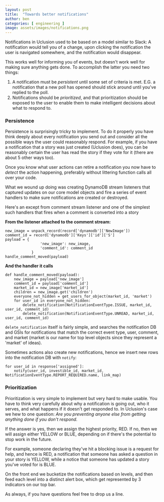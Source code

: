 ```yaml
---
layout: post
title:  "Towards better notifications"
author: ben
categories: [ engineering ]
image: assets/images/notifications.png
---
```


Notifications in Uclusion used to be based on a model similar to Slack: A notification would tell
you of a change, upon clicking the notification the user is navigated somewhere, and the notification
would disappear.

This works well for informing you of events, but doesn't work well for making sure anything gets done.
To accomplish the latter you need two things:
1. A notification must be *persistent* until some set of criteria is met. E.G. a notification that a new
poll has opened should stick around until you've replied to the poll.
2. Notifications should be *prioritized*, and that prioritization should be exposed to the user to enable
them to make intelligent decisions about what to respond to.

### Persistence ###
Persistence is surprisingly tricky to implement. To do it properly you have think deeply about every
notification you send out and consider all the possible ways the user could reasonably respond.
For example, if you have a notification that a story was just created (Uclusion does), you can be
reasonably certain the user has read the story if they vote for it (there are about 5 other ways too).

Once you know what user actions can retire a notification you now have to *detect* the action happening,
preferably without littering function calls all over your code.

What we wound up doing was creating DynamoDB stream listeners that captured updates on our core model
objects and fire a series of event handlers to make sure notifications are created or destroyed.

Here's an except from comment stream listener and one of the simplest such handlers that fires when a comment is converted into a story


**From the listener attached to the comment stream:**
```
new_image = unpack_record(record['dynamodb']['NewImage'])
comment_id = record['dynamodb']['Keys']['id']['S']
payload = {
                'new_image': new_image,
                'comment_id': comment_id
            }
handle_comment_moved(payload)
```
**And the handler it calls**
```
def handle_comment_moved(payload):
    new_image = payload['new_image']
    comment_id = payload['comment_id']
    market_id = new_image['market_id']
    children = new_image.get('children')
    everyone_not_hidden = get_users_for_object(market_id, 'market')
    for user_id in everyone_not_hidden:
        delete_notification(NotificationEventType.ISSUE, market_id, user_id, comment_id)
        delete_notification(NotificationEventType.UNREAD, market_id, user_id, comment_id)
```

`delete_notification` itself is fairly simple, and searches the notification DB and GSIs
for notifications that match the correct event type, user, comment, and market
(market is our name for top level objects since they represent a 'market' of ideas).

Sometimes actions also create new notifications, hence we insert new rows into the notification DB with `notify`:

```
for user_id in response['assigned']:
    notify(user_id, investible_id, market_id, NotificationEventType.REPORT_REQUIRED.name, link_map)
```


### Prioritization ###
Prioritization is very simple to implement but very hard to make usable. You have to think very carefully about
why a notification is going out, who it serves, and what happens if it doesn't get responded to. In Uclusion's case
we hew to one question: *Are you preventing anyone else from getting anything done if you don't respond.*

If the answer is yes, then we assign the highest priority, RED. If no, then we will assign either YELLOW or BLUE,
depending on if there's the potential to stop work in the future.

For example, someone declaring they've hit a blocking issue is a request for help, and hence is RED, a notification
that someone has asked a question in your story is YELLOW, while a notice that someone has updated a story you've voted
for is BLUE.

On the front end we bucketize the notifications based on levels, and then feed each level into a distinct alert box,
which get represented by 3 indicators on our top bar.

As always, if you have questions feel free to drop us a line.
